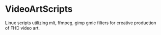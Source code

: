 # VideoArtScripts
Linux scripts utilizing mlt, ffmpeg, gimp gmic filters for creative production of FHD video art.
